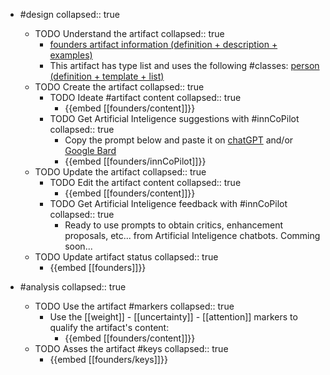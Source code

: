 
- #design
   collapsed:: true
  - TODO Understand the artifact
    collapsed:: true
    - [founders artifact information (definition + description + examples)](https://go.innbok.com/#/page/innBoK%2Ffounders%2Finfo)
    - This artifact has type list and uses the following #classes: [person (definition + template + list)](https://go.innbok.com/#/page/innBoK%2Fclass%2Fperson)
  - TODO Create the artifact
     collapsed:: true
    - TODO Ideate #artifact content
      collapsed:: true
      - {{embed [[founders/content]]}}
    - TODO Get Artificial Inteligence suggestions with #innCoPilot
      collapsed:: true
      - Copy the prompt below and paste it on [chatGPT](https://chat.openai.com) and/or [Google Bard](https://bard.google.com/chat)
      - {{embed [[founders/innCoPilot]]}}
  - TODO Update the artifact
    collapsed:: true
    - TODO Edit the artifact content
     collapsed:: true
      - {{embed [[founders/content]]}}
    - TODO Get Artificial Inteligence feedback with #innCoPilot
      collapsed:: true
      - Ready to use prompts to obtain critics, enhancement proposals, etc... from Artificial Inteligence chatbots. Comming soon...
  - TODO Update artifact status
    collapsed:: true
    - {{embed [[founders]]}}


- #analysis
  collapsed:: true
  - TODO Use the artifact #markers
    collapsed:: true
    - Use the [[weight]] - [[uncertainty]] - [[attention]] markers to qualify the artifact's content:
      - {{embed [[founders/content]]}}
  - TODO Asses the artifact #keys
    collapsed:: true
    - {{embed [[founders/keys]]}}




